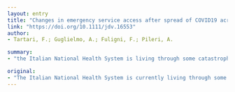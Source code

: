 ```yaml
---
layout: entry
title: "Changes in emergency service access after spread of COVID19 across Italy"
link: "https://doi.org/10.1111/jdv.16553"
author:
- Tartari, F.; Guglielmo, A.; Fuligni, F.; Pileri, A.

summary:
- "the Italian National Health System is living through some catastrophic days. At the time of writing, our Government has passed emergency laws. Most of the northern Italian regions are close to saturation point in terms of the number of available ICU inpatient beds. The number of people requiring intensive care unit (ICU) hospital treatment may well increase among the population. Currently, most of the Northern Italy regions are near saturation point. COVID-19 has spread across the country."

original:
- "The Italian National Health System is currently living through some catastrophic days, owing to the rapid spread of COVID-19 across the country. At the time of writing, our Government has passed emergency laws (March 11, 2020), with a view to preventing widespread viral infection among the population, which may well lead to an increase in the number of people requiring intensive care unit (ICU) hospital treatment. Currently, most of the northern Italian regions are close to saturation point in terms of the number of available ICU inpatient beds."
---
```


